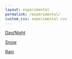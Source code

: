 ```yaml
---
layout: experimental
permalink: /experimental/
custom_css: experimental.css
---
```


[Day/Night](/experimental)

[Snow](/experimental/snow)

[Rain](/experimental/rain)
